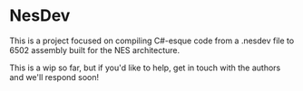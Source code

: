 # NesDev

This is a project focused on compiling C#-esque code from a .nesdev file to 6502 assembly built for the NES architecture.

This is a wip so far, but if you'd like to help, get in touch with the authors and we'll respond soon!
